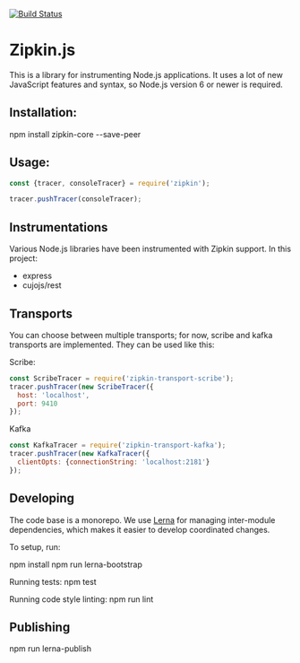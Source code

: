 [![Build Status](https://travis-ci.org/openzipkin/zipkin-js.svg?branch=master)](https://travis-ci.org/openzipkin/zipkin-js)

# Zipkin.js

This is a library for instrumenting Node.js applications. It uses a lot of
new JavaScript features and syntax, so Node.js version 6 or newer is required.


## Installation:

npm install zipkin-core --save-peer

## Usage:

```javascript
const {tracer, consoleTracer} = require('zipkin');

tracer.pushTracer(consoleTracer);
```

## Instrumentations

Various Node.js libraries have been instrumented with Zipkin support.
In this project:

- express
- cujojs/rest

## Transports

You can choose between multiple transports; for now,
scribe and kafka transports are implemented. They can
be used like this:

Scribe:

```javascript
const ScribeTracer = require('zipkin-transport-scribe');
tracer.pushTracer(new ScribeTracer({
  host: 'localhost',
  port: 9410
});
```

Kafka

```javascript
const KafkaTracer = require('zipkin-transport-kafka');
tracer.pushTracer(new KafkaTracer({
  clientOpts: {connectionString: 'localhost:2181'}
});
```

## Developing

The code base is a monorepo. We use [Lerna](https://github.com/kittens/lerna) for managing inter-module
dependencies, which makes it easier to develop coordinated changes.

To setup, run:

npm install
npm run lerna-bootstrap

Running tests: npm test

Running code style linting: npm run lint

## Publishing

npm run lerna-publish

